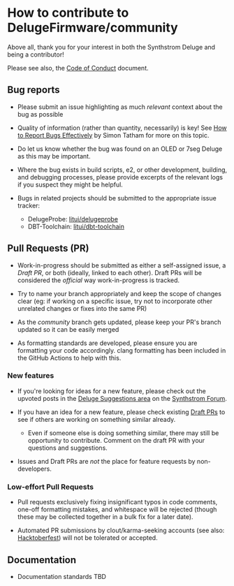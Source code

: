 # How to contribute to DelugeFirmware/community

Above all, thank you for your interest in both the Synthstrom Deluge and being a contributor!

Please see also, the [Code of Conduct](CODE_OF_CONDUCT.md) document.

## Bug reports

* Please submit an issue highlighting as much *relevant* context about the bug as possible

* Quality of information (rather than quantity, necessarily) is key! See [How to Report Bugs Effectively](https://www.chiark.greenend.org.uk/~sgtatham/bugs.html) by Simon Tatham for more on this topic.

* Do let us know whether the bug was found on an OLED or 7seg Deluge as this may be important.

* Where the bug exists in build scripts, e2, or other development, building, and debugging processes, please provide excerpts of the relevant logs if you suspect they might be helpful.

* Bugs in related projects should be submitted to the appropriate issue tracker:
    * DelugeProbe: [litui/delugeprobe](https://github.com/litui/delugeprobe)
    * DBT-Toolchain: [litui/dbt-toolchain](https://github.com/litui/dbt-toolchain)

## Pull Requests (PR)

* Work-in-progress should be submitted as either a self-assigned issue, a *Draft PR*, or both (ideally, linked to each other). Draft PRs will be considered the *official* way work-in-progress is tracked.

* Try to name your branch appropriately and keep the scope of changes clear (eg: if working on a specific issue, try not to incorporate other unrelated changes or fixes into the same PR)

* As the *community* branch gets updated, please keep your PR's branch updated so it can be easily merged

* As formatting standards are developed, please ensure you are formatting your code accordingly. clang formatting has been included in the GitHub Actions to help with this.

### New features

* If you're looking for ideas for a new feature, please check out the upvoted posts in the [Deluge Suggestions area](https://forums.synthstrom.com/categories/deluge-suggestions) on the [Synthstrom Forum](https://forums.synthstrom.com).

* If you have an idea for a new feature, please check existing [Draft PRs](https://github.com/SynthstromAudible/DelugeFirmware/pulls?q=is%3Apr+is%3Aopen+is%3Adraft) to see if others are working on something similar already.
    * Even if someone else is doing something similar, there may still be opportunity to contribute. Comment on the draft PR with your questions and suggestions.

* Issues and Draft PRs are *not* the place for feature requests by non-developers.

### Low-effort Pull Requests

* Pull requests exclusively fixing insignificant typos in code comments, one-off formatting mistakes, and whitespace will be rejected (though these may be collected together in a bulk fix for a later date).

* Automated PR submissions by clout/karma-seeking accounts (see also: [Hacktoberfest](https://blog.domenic.me/hacktoberfest/)) will not be tolerated or accepted.

## Documentation

* Documentation standards TBD